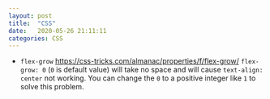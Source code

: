 ```yaml
---
layout: post
title:  "CSS"
date:   2020-05-26 21:11:11
categories: CSS
---
```


* `flex-grow`
https://css-tricks.com/almanac/properties/f/flex-grow/
`flex-grow: 0` (`0` is default value) will take no space and will cause `text-align: center` not working.
You can change the `0` to a positive integer like `1` to solve this problem.

